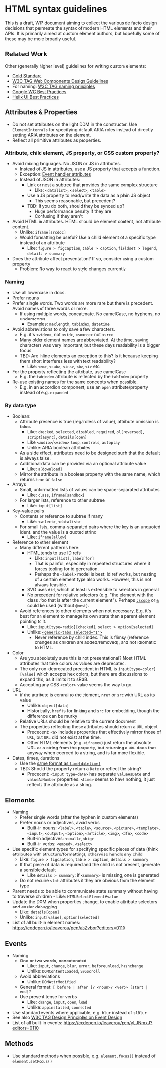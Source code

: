 # HTML syntax guidelines

This is a draft, WIP document aiming to collect the various de facto design decisions that permeate the syntax of modern HTML elements and their APIs.
It is primarily aimed at custom element authors, but hopefully some of these may be more broadly useful.

## Related Work

Other (generally higher level) guidelines for writing custom elements:

- [Gold Standard](https://github.com/webcomponents/gold-standard/wiki)
- [W3C TAG Web Components Design Guidelines](https://w3ctag.github.io/webcomponents-design-guidelines/#native-html-elements)
- For naming: [W3C TAG naming principles](https://w3ctag.github.io/design-principles/#naming-is-hard)
- [Google WC Best Practices](https://developers.google.com/web/fundamentals/web-components/best-practices)
- [Helix UI Best Practices](https://github.com/HelixDesignSystem/helix-ui/wiki/Custom-Elements)

## Attributes & Properties

- Do not set attributes on the light DOM in the constructor. Use `ElementInternals` for specifying default ARIA roles instead of directly setting ARIA attributes on the element.
- Reflect all primitive attributes as properties.

### Attribute, child element, JS property, or CSS custom property?

- Avoid mixing languages. No JSON or JS in attributes.
	- Instead of JS in attributes, use a JS property that accepts a function.
	- Exception: [Event handler attributes](https://w3ctag.github.io/design-principles/#always-add-event-handlers)
	- Instead of JSON in attributes:
		- Link or nest a subtree that provides the same complex structure 
			- Like: `<datalist>`, `<select>`, `<table>`
		- Use a JS property to read/write the data as a plain JS object
			- This seems reasonable, but precedent?
		- TBD: If you do both, should they be synced up?
			- Huge performance penalty if they are
			- Confusing if they aren't
- Avoid HTML in attributes. HTML should be element content, not attribute content.
	- Unlike: `iframe[srcdoc]`
	- Would formatting be useful? Use a child element of a specific type instead of an attribute
		- Like: `figure > figcaption`, `table > caption`, `fieldset > legend`, `details > summary`
- Does the attribute affect presentation? If so, consider using a custom property
	- Problem: No way to react to style changes currently

### Naming

- Use all lowercase in docs. 
- Prefer nouns
- Prefer single words. Two words are more rare but there is precedent. Avoid names of three words or more.
	- If using multiple words, concatenate. No camelCase, no hyphens, no underscores.
		- Examples: `maxlength`, `tabindex`, `datetime`
- Avoid abbreviations to only save a few characters. 
	- E.g. it's `<video>`, not `<vid>`, `<source>` not `<src>`
	- Many older element names are abbreviated. At the time, saving characters was very important, but these days readability is a bigger focus
	- TBD: Are inline elements an exception to this? Is it because keeping them short interferes less with text readability?
		- Like: `<em>`, `<sub>`, `<ins>`, `<b>`, `<i>` etc
- For the property reflecting the attribute, use camelCase
	- E.g. the `tabindex` attribute is reflected by the `tabIndex` property
- Re-use existing names for the same concepts when possible.
	- E.g. in an accordion component, use an `open` attribute/property instead of e.g. `expanded`

### By data type

- Boolean:
	- Attribute presence is true (regardless of value), attribute omission is false.
		- Like: `checked`, `selected`, `disabled`, `required`, `ol[reversed]`, `script[async]`, `details[open]`
		- Like `<audio>`/`<video>` `loop`, `controls`, `autoplay`
		- Unlike: ARIA boolean attributes
	- As a side effect, attributes need to be designed such that the default is always false.
	- Additional data can be provided via an optional attribute value
		- Like: `a[download]`
	- Mirror the attribute in a boolean property with the same name, which returns `true` or `false`
- Arrays
	- Small, unformatted lists of values can be space-separated attributes
		- Like: `class`, `iframe[sandbox]`
	- For larger lists, reference to other subtree
		- Like: `input[list]`
- Key-value pairs
	- Contents or reference to subtree if many
		- Like: `<select>`, `<datalist>`
	- For small lists, comma-separated pairs where the key is an unquoted ident, and the value is a quoted string
		- Like: [`iframe[allow]`](https://wiki.developer.mozilla.org/en-US/docs/Web/HTTP/Feature_Policy/Using_Feature_Policy#The_iframe_allow_attribute)
- Reference to other element
	- Many different patterns here:
		- HTML tends to use ID refs 
			- Like: `input[list]`, `label[for]`
			- That is painful, especially in repeated structures where it forces tooling for id generation.
			- Perhaps the `<label>` model is best: id ref works, but nesting of a certain element type also works. However, this is not always feasible.
		- SVG uses `#id`, which at least is extensible to selectors in general
		- No precedent for relative selectors (e.g. "the element with the class .foo that is after the current element"). Perhaps [`:scope`](https://drafts.csswg.org/selectors-4/#the-scope-pseudo) or [`&`](https://drafts.csswg.org/css-nesting-1/#direct) could be used (without `@nest`).
	- Avoid references to other elements when not necessary. E.g. it's best for an element to manage its own state than a parent element pointing to it. 
		- Like: `input[type=radio][checked]`, `select > option[selected]`
		- Unlike: [`<generic-tabs selected="1">`](https://genericcomponents.netlify.app/generic-tabs/demo/index.html)
			- Never reference by child index. This is flimsy (reference changes as children are added/removed), and not idiomatic to HTML.
- Color
	- Are you absolutely sure this is not presentational? Most HTML attributes that take colors as values are deprecated.
	- The only non-deprecated precedent in HTML is `input[type=color][value]` which accepts hex colors, but there are discussions to expand this, as it limits it to sRGB.
	- Accepting any CSS `<color>` value seems the way to go.
- URL
	- If the attribute is central to the element, `href` or `src` with URL as its value
		- Unlike: `object[data]`
		- Historically, `href` is for linking and `src` for embedding, though the difference can be murky
	- Relative URLs should be relative to the current document
	- The properties reflecting these attributes should return a `URL` object
		- Precedent: `<a>` includes properties that effectively mirror those of `URL`, but `URL` did not exist at the time.
		- Other HTML elements (e.g. `<iframe>`) just return the absolute URL as a string from the property, but returning a `URL` does that anyway when coerced to a string, and is far more flexible.
- Dates, times, durations
	- Use the [same format as `time[datetime]`](https://html.spec.whatwg.org/multipage/text-level-semantics.html#the-time-element)
	- TBD: Should the property return a `Date` or reflect the string? 
		- Precedent: `<input type=date>` has separate `valueAsDate` and `valueAsNumber` properties. `<time>` seems to have nothing, it just reflects the attribute as a string.

## Elements
 
- Naming
	- Prefer single words (after the hyphen in custom elements)
	- Prefer nouns or adjectives, avoid verbs
		- Built-in nouns: `<label>`, `<table>`, `<source>`, `<picture>`, `<template>`, `<input>`, `<output>`, `<option>`, `<article>`, `<img>`, `<dfn>`, `<code>`
		- Bult-in adjectives: `<small>`, `<big>`
		- Built-in verbs: `<embed>`, `<select>`
- Use specific element types for specifying specific pieces of data (think attributes with structure/formatting), otherwise handle any child 
	- Like: `figure > figcaption`, `table > caption`, `details > summary`
	- If that piece of data is required and the child is not present, generate a sensible default
		- Like `details > summary`: if `<summary>` is missing, one is generated
	- Do not require `slot` attributes if they are obvious from the element type
- Parent needs to be able to communicate state summary without having to traverse children
		- Like: `HTMLSelectElement#value`
- Update the DOM when properties change, to enable attribute selectors and easier debugging
	- Like: `details[open]`
	- Unlike: `input[value]`, `option[selected]`
- List of all built-in element names: https://codepen.io/leaverou/pen/abZvbor?editors=0110

## Events

- Naming
	- One or two words, concatenated 
		- Like: `input`, `change`, `blur`, `error`, `beforeunload`, `hashchange`
		- Unlike: `DOMContentLoaded`, `SVGScroll`
	- Avoid abbreviations
		- Unlike: `DOMAttrModified`
	- General format: `[ before | after ]? <noun>? <verb> [start | end]?`
	- Use present tense for verbs
		- Like: `change`, `input`, `open`, `load`
		- Unlike: `appinstalled`, `connected`
- Use standard events where applicable, e.g. `blur` instead of `slBlur`
- See also [W3C TAG Design Principles on Event Design](https://w3ctag.github.io/design-principles/#event-design)
- List of all built-in events: https://codepen.io/leaverou/pen/yLJNmxJ?editors=0110

## Methods

- Use standard methods when possible, e.g. `element.focus()` instead of `element.setFocus()`
